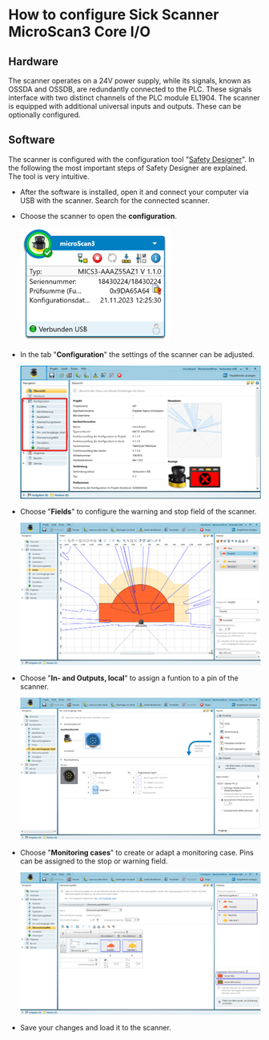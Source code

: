# How to configure Sick Scanner MicroScan3 Core I/O

## Hardware

The scanner operates on a 24V power supply, while its signals, known as OSSDA and OSSDB, are redundantly connected to the PLC. These signals interface with two distinct channels of the PLC module EL1904. The scanner is equipped with additional universal inputs and outputs. These can be optionally configured.

## Software

The scanner is configured with the configuration tool "[Safety Designer](https://www.sick.com/de/en/catalog/products/safety/safety-controllers/safety-designer/c/g575306?tab=overview)". In the following the most important steps of Safety Designer are explained. The tool is very intuitive.

- After the software is installed, open it and connect your computer via USB with the scanner. Search for the connected scanner.
- Choose the scanner to open the **configuration**.

    <img src="../images/20240213_Choose_Scanner_SD.png" width="300"><br>

- In the tab "**Configuration**" the settings of the scanner can be adjusted.

    <img src="../images/20240213_Configuration_Scanner_SD.png" width="500"><br>

- Choose "**Fields**" to configure the warning and stop field of the scanner.

    <img src="../images/20240213_Fields_Scanner_SD.png" width="500"><br>

- Choose "**In- and Outputs, local**" to assign a funtion to a pin of the scanner.

    <img src="../images/20240213_InOuts_Scanner_SD.png" width="500"><br>

- Choose "**Monitoring cases**" to create or adapt a monitoring case. Pins can be assigned to the stop or warning field.

    <img src="../images/20240213_Monitoring_cases_SD.png" width="500"><br>

- Save your changes and load it to the scanner.
